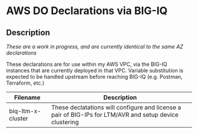 # AWS DO Declarations via BIG-IQ

## Description

*These are a work in progress, and are currently identical to the same AZ declarations*

These declarations are for use within my AWS VPC, via the BIG-IQ instances that are currently deployed in that VPC.  Variable substitution is expected to be handled upstream before reaching BIG-IQ (e.g. Postman, Terraform, etc.)

| Filename | Description |
| -------- | ----------- |
| biq-ltm-x-cluster | These declatations will configure and license a pair of BIG-IPs for LTM/AVR and setup device clustering |
